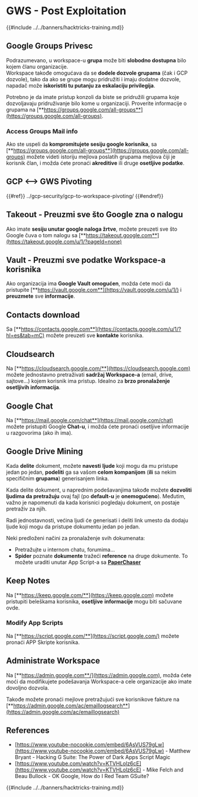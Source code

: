 # GWS - Post Exploitation

{{#include ../../banners/hacktricks-training.md}}

## Google Groups Privesc

Podrazumevano, u workspace-u **grupa** može biti **slobodno dostupna** bilo kojem članu organizacije.\
Workspace takođe omogućava da se **dodele dozvole grupama** (čak i GCP dozvole), tako da ako se grupe mogu pridružiti i imaju dodatne dozvole, napadač može **iskoristiti tu putanju za eskalaciju privilegija**.

Potrebno je da imate pristup konzoli da biste se pridružili grupama koje dozvoljavaju pridruživanje bilo kome u organizaciji. Proverite informacije o grupama na [**https://groups.google.com/all-groups**](https://groups.google.com/all-groups).

### Access Groups Mail info

Ako ste uspeli da **kompromitujete sesiju google korisnika**, sa [**https://groups.google.com/all-groups**](https://groups.google.com/all-groups) možete videti istoriju mejlova poslatih grupama mejlova čiji je korisnik član, i možda ćete pronaći **akreditive** ili druge **osetljive podatke**.

## GCP <--> GWS Pivoting

{{#ref}}
../gcp-security/gcp-to-workspace-pivoting/
{{#endref}}

## Takeout - Preuzmi sve što Google zna o nalogu

Ako imate **sesiju unutar google naloga žrtve**, možete preuzeti sve što Google čuva o tom nalogu sa [**https://takeout.google.com**](https://takeout.google.com/u/1/?pageId=none)

## Vault - Preuzmi sve podatke Workspace-a korisnika

Ako organizacija ima **Google Vault omogućen**, možda ćete moći da pristupite [**https://vault.google.com**](https://vault.google.com/u/1/) i **preuzmete** sve **informacije**.

## Contacts download

Sa [**https://contacts.google.com**](https://contacts.google.com/u/1/?hl=es&tab=mC) možete preuzeti sve **kontakte** korisnika.

## Cloudsearch

Na [**https://cloudsearch.google.com/**](https://cloudsearch.google.com) možete jednostavno pretraživati **sadržaj Workspace-a** (email, drive, sajtove...) kojem korisnik ima pristup. Idealno za **brzo pronalaženje osetljivih informacija**.

## Google Chat

Na [**https://mail.google.com/chat**](https://mail.google.com/chat) možete pristupiti Google **Chat-u**, i možda ćete pronaći osetljive informacije u razgovorima (ako ih ima).

## Google Drive Mining

Kada **delite** dokument, možete **navesti** **ljude** koji mogu da mu pristupe jedan po jedan, **podeliti** ga sa vašom **celom kompanijom** (**ili** sa nekim specifičnim **grupama**) generisanjem linka.

Kada delite dokument, u naprednim podešavanjima takođe možete **dozvoliti ljudima da pretražuju** ovaj fajl (po **default-u** je **onemogućeno**). Međutim, važno je napomenuti da kada korisnici pogledaju dokument, on postaje pretraživ za njih.

Radi jednostavnosti, većina ljudi će generisati i deliti link umesto da dodaju ljude koji mogu da pristupe dokumentu jedan po jedan.

Neki predloženi načini za pronalaženje svih dokumenata:

- Pretražujte u internom chatu, forumima...
- **Spider** poznate **dokumente** tražeći **reference** na druge dokumente. To možete uraditi unutar App Script-a sa [**PaperChaser**](https://github.com/mandatoryprogrammer/PaperChaser)

## **Keep Notes**

Na [**https://keep.google.com/**](https://keep.google.com) možete pristupiti beleškama korisnika, **osetljive** **informacije** mogu biti sačuvane ovde.

### Modify App Scripts

Na [**https://script.google.com/**](https://script.google.com/) možete pronaći APP Skripte korisnika.

## **Administrate Workspace**

Na [**https://admin.google.com**/](https://admin.google.com), možda ćete moći da modifikujete podešavanja Workspace-a cele organizacije ako imate dovoljno dozvola.

Takođe možete pronaći mejlove pretražujući sve korisnikove fakture na [**https://admin.google.com/ac/emaillogsearch**](https://admin.google.com/ac/emaillogsearch)

## References

- [https://www.youtube-nocookie.com/embed/6AsVUS79gLw](https://www.youtube-nocookie.com/embed/6AsVUS79gLw) - Matthew Bryant - Hacking G Suite: The Power of Dark Apps Script Magic
- [https://www.youtube.com/watch?v=KTVHLolz6cE](https://www.youtube.com/watch?v=KTVHLolz6cE) - Mike Felch and Beau Bullock - OK Google, How do I Red Team GSuite?

{{#include ../../banners/hacktricks-training.md}}
